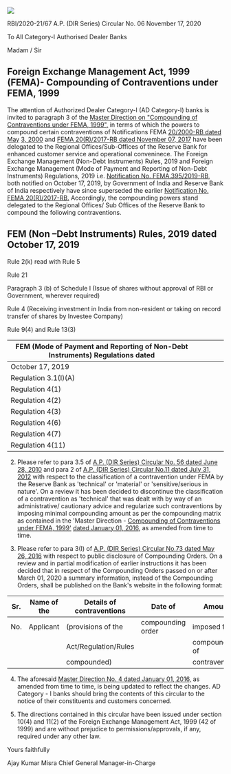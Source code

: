 ![](_page_0_Picture_0.jpeg)

RBI/2020-21/67 A.P. (DIR Series) Circular No. 06 November 17, 2020

To All Category-I Authorised Dealer Banks

Madam / Sir

## **Foreign Exchange Management Act, 1999 (FEMA)- Compounding of Contraventions under FEMA, 1999**

The attention of Authorized Dealer Category-I (AD Category-I) banks is invited to paragraph 3 of the [Master Direction on "Compounding of Contraventions under FEMA, 1999",](https://www.rbi.org.in/Scripts/BS_ViewMasDirections.aspx?id=10190) in terms of which the powers to compound certain contraventions of Notifications FEMA [20/2000-RB dated May](https://www.rbi.org.in/Scripts/BS_FemaNotifications.aspx?Id=174)  [3, 2000](https://www.rbi.org.in/Scripts/BS_FemaNotifications.aspx?Id=174) and [FEMA 20\(R\)/2017-RB dated November 07, 2017](https://www.rbi.org.in/Scripts/NotificationUser.aspx?Id=11253&Mode=0) have been delegated to the Regional Offices/Sub-Offices of the Reserve Bank for enhanced customer service and operational conveninece. The Foreign Exchange Management (Non-Debt Instruments) Rules, 2019 and Foreign Exchange Management (Mode of Payment and Reporting of Non-Debt Instruments) Regulations, 2019 i.e. [Notification No. FEMA.395/2019-RB,](https://www.rbi.org.in/Scripts/NotificationUser.aspx?Id=11723&Mode=0) both notified on October 17, 2019, by Government of India and Reserve Bank of India respectively have since superseded the earlier [Notification No. FEMA 20\(R\)/2017-RB.](https://www.rbi.org.in/Scripts/NotificationUser.aspx?Id=11253&Mode=0) Accordingly, the compounding powers stand delegated to the Regional Offices/ Sub Offices of the Reserve Bank to compound the following contraventions.

## **FEM (Non –Debt Instruments) Rules**, **2019 dated October 17, 2019**

Rule 2(k) read with Rule 5

Rule 21

Paragraph 3 (b) of Schedule I (Issue of shares without approval of RBI or Government, wherever required)

Rule 4 (Receiving investment in India from non-resident or taking on record transfer of shares by Investee Company)

Rule 9(4) and Rule 13(3)

| FEM (Mode of Payment and Reporting of Non-Debt Instruments) Regulations dated |  |  |  |  |
|-------------------------------------------------------------------------------|--|--|--|--|
| October 17, 2019                                                              |  |  |  |  |
| Regulation 3.1(I)(A)                                                          |  |  |  |  |
| Regulation 4(1)                                                               |  |  |  |  |
| Regulation 4(2)                                                               |  |  |  |  |
| Regulation 4(3)                                                               |  |  |  |  |
| Regulation 4(6)                                                               |  |  |  |  |
| Regulation 4(7)                                                               |  |  |  |  |
| Regulation 4(11)                                                              |  |  |  |  |

2. Please refer to para 3.5 of [A.P. \(DIR Series\) Circular No. 56 dated June 28, 2010](https://www.rbi.org.in/Scripts/NotificationUser.aspx?Id=5746&Mode=0) and para 2 of [A.P. \(DIR Series\) Circular No.11 dated July 31, 2012](https://www.rbi.org.in/scripts/NotificationUser.aspx?Id=7485&Mode=0) with respect to the classification of a contravention under FEMA by the Reserve Bank as 'technical' or 'material' or 'sensitive/serious in nature'. On a review it has been decided to discontinue the classification of a contravention as 'technical' that was dealt with by way of an administrative/ cautionary advice and regularize such contraventions by imposing minimal compounding amount as per the compounding matrix as contained in the 'Master Direction - [Compounding of Contraventions under FEMA, 1999'](https://www.rbi.org.in/Scripts/BS_ViewMasDirections.aspx?id=10190)  [dated January 01, 2016,](https://www.rbi.org.in/Scripts/BS_ViewMasDirections.aspx?id=10190) as amended from time to time.

3. Please refer to para 3(I) of [A.P. \(DIR Series\) Circular No.73 dated May 26, 2016](https://www.rbi.org.in/Scripts/NotificationUser.aspx?Id=10424&Mode=0) with respect to public disclosure of Compounding Orders. On a review and in partial modification of earlier instructions it has been decided that in respect of the Compounding Orders passed on or after March 01, 2020 a summary information, instead of the Compounding Orders, shall be published on the Bank's website in the following format:

| Sr. | Name of the | Details of contraventions | Date of           | Amount         |
|-----|-------------|---------------------------|-------------------|----------------|
| No. | Applicant   | (provisions of the        | compounding order | imposed for    |
|     |             | Act/Regulation/Rules      |                   | compounding of |
|     |             | compounded)               |                   | contraventions |

4. The aforesaid [Master Direction No. 4 dated January 01, 2016,](https://www.rbi.org.in/Scripts/BS_ViewMasDirections.aspx?id=10190) as amended from time to time, is being updated to reflect the changes. AD Category - I banks should bring the contents of this circular to the notice of their constituents and customers concerned.

5. The directions contained in this circular have been issued under section 10(4) and 11(2) of the Foreign Exchange Management Act, 1999 (42 of 1999) and are without prejudice to permissions/approvals, if any, required under any other law.

Yours faithfully

Ajay Kumar Misra Chief General Manager-in-Charge